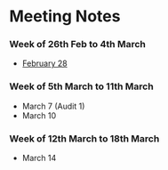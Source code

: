 # Meeting Notes

### Week of 26th Feb to 4th March

* [February 28](./feb28.md)

### Week of 5th March to 11th March

* March 7 (Audit 1)
* March 10

### Week of 12th March to 18th March

* March 14
